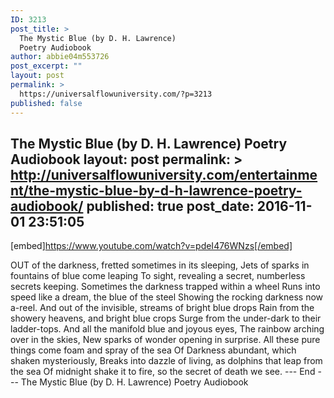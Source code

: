 ```yaml
---
ID: 3213
post_title: >
  The Mystic Blue (by D. H. Lawrence)
  Poetry Audiobook
author: abbie04m553726
post_excerpt: ""
layout: post
permalink: >
  https://universalflowuniversity.com/?p=3213
published: false
---
```

The Mystic Blue (by D. H. Lawrence) Poetry Audiobook
layout: post
permalink: >
  http://universalflowuniversity.com/entertainment/the-mystic-blue-by-d-h-lawrence-poetry-audiobook/
published: true
post_date: 2016-11-01 23:51:05
---
[embed]https://www.youtube.com/watch?v=pdeI476WNzs[/embed]<br>
<p>OUT of the darkness, fretted sometimes in its sleeping,
Jets of sparks in fountains of blue come leaping
To sight, revealing a secret, numberless secrets keeping.
Sometimes the darkness trapped within a wheel
Runs into speed like a dream, the blue of the steel
Showing the rocking darkness now a-reel.
And out of the invisible, streams of bright blue drops
Rain from the showery heavens, and bright blue
    crops
Surge from the under-dark to their ladder-tops.
And all the manifold blue and joyous eyes,
The rainbow arching over in the skies,
New sparks of wonder opening in surprise.
All these pure things come foam and spray of the sea
Of Darkness abundant, which shaken mysteriously,
Breaks into dazzle of living, as dolphins that leap
    from the sea
Of midnight shake it to fire, so the secret of death
    we see.
--- End ---
The Mystic Blue (by D. H. Lawrence) Poetry Audiobook</p>